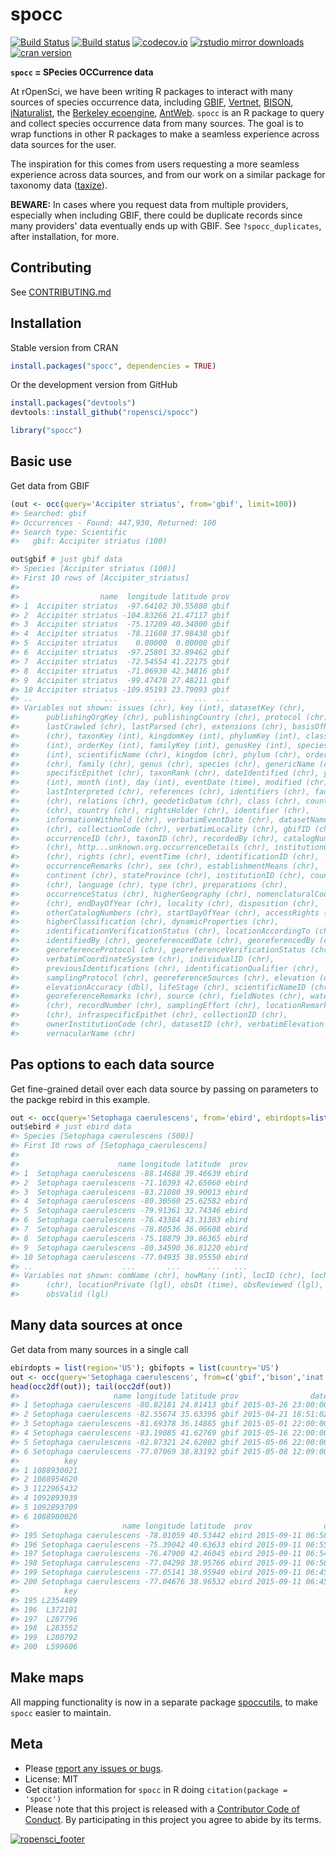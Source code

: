 spocc
========



[![Build Status](https://api.travis-ci.org/ropensci/spocc.png)](https://travis-ci.org/ropensci/spocc)
[![Build status](https://ci.appveyor.com/api/projects/status/lrscgpxs0n925t83?svg=true)](https://ci.appveyor.com/project/sckott/spocc)
[![codecov.io](https://codecov.io/github/ropensci/spocc/coverage.svg?branch=master)](https://codecov.io/github/ropensci/spocc?branch=master)
[![rstudio mirror downloads](http://cranlogs.r-pkg.org/badges/spocc?color=FAB657)](https://github.com/metacran/cranlogs.app)
[![cran version](http://www.r-pkg.org/badges/version/spocc)](http://cran.rstudio.com/web/packages/spocc)


**`spocc` = SPecies OCCurrence data**

At rOpenSci, we have been writing R packages to interact with many sources of species occurrence data, including [GBIF][gbif], [Vertnet][vertnet], [BISON][bison], [iNaturalist][inat], the [Berkeley ecoengine][ecoengine],  [AntWeb][antweb]. `spocc` is an R package to query and collect species occurrence data from many sources. The goal is to wrap functions in other R packages to make a seamless experience across data sources for the user.

The inspiration for this comes from users requesting a more seamless experience across data sources, and from our work on a similar package for taxonomy data ([taxize][taxize]).

__BEWARE:__ In cases where you request data from multiple providers, especially when including GBIF, there could be duplicate records since many providers' data eventually ends up with GBIF. See `?spocc_duplicates`, after installation, for more.

## Contributing

See [CONTRIBUTING.md](CONTRIBUTING.md)

## Installation

Stable version from CRAN


```r
install.packages("spocc", dependencies = TRUE)
```

Or the development version from GitHub


```r
install.packages("devtools")
devtools::install_github("ropensci/spocc")
```


```r
library("spocc")
```

## Basic use

Get data from GBIF


```r
(out <- occ(query='Accipiter striatus', from='gbif', limit=100))
#> Searched: gbif
#> Occurrences - Found: 447,930, Returned: 100
#> Search type: Scientific
#>   gbif: Accipiter striatus (100)
```


```r
out$gbif # just gbif data
#> Species [Accipiter striatus (100)] 
#> First 10 rows of [Accipiter_striatus]
#> 
#>                  name  longitude latitude prov
#> 1  Accipiter striatus  -97.64102 30.55880 gbif
#> 2  Accipiter striatus -104.83266 21.47117 gbif
#> 3  Accipiter striatus  -75.17209 40.34000 gbif
#> 4  Accipiter striatus  -78.11608 37.98438 gbif
#> 5  Accipiter striatus    0.00000  0.00000 gbif
#> 6  Accipiter striatus  -97.25801 32.89462 gbif
#> 7  Accipiter striatus  -72.54554 41.22175 gbif
#> 8  Accipiter striatus  -71.06930 42.34816 gbif
#> 9  Accipiter striatus  -99.47478 27.48211 gbif
#> 10 Accipiter striatus -109.95193 23.79093 gbif
#> ..                ...        ...      ...  ...
#> Variables not shown: issues (chr), key (int), datasetKey (chr),
#>      publishingOrgKey (chr), publishingCountry (chr), protocol (chr),
#>      lastCrawled (chr), lastParsed (chr), extensions (chr), basisOfRecord
#>      (chr), taxonKey (int), kingdomKey (int), phylumKey (int), classKey
#>      (int), orderKey (int), familyKey (int), genusKey (int), speciesKey
#>      (int), scientificName (chr), kingdom (chr), phylum (chr), order
#>      (chr), family (chr), genus (chr), species (chr), genericName (chr),
#>      specificEpithet (chr), taxonRank (chr), dateIdentified (chr), year
#>      (int), month (int), day (int), eventDate (time), modified (chr),
#>      lastInterpreted (chr), references (chr), identifiers (chr), facts
#>      (chr), relations (chr), geodeticDatum (chr), class (chr), countryCode
#>      (chr), country (chr), rightsHolder (chr), identifier (chr),
#>      informationWithheld (chr), verbatimEventDate (chr), datasetName
#>      (chr), collectionCode (chr), verbatimLocality (chr), gbifID (chr),
#>      occurrenceID (chr), taxonID (chr), recordedBy (chr), catalogNumber
#>      (chr), http...unknown.org.occurrenceDetails (chr), institutionCode
#>      (chr), rights (chr), eventTime (chr), identificationID (chr),
#>      occurrenceRemarks (chr), sex (chr), establishmentMeans (chr),
#>      continent (chr), stateProvince (chr), institutionID (chr), county
#>      (chr), language (chr), type (chr), preparations (chr),
#>      occurrenceStatus (chr), higherGeography (chr), nomenclaturalCode
#>      (chr), endDayOfYear (chr), locality (chr), disposition (chr),
#>      otherCatalogNumbers (chr), startDayOfYear (chr), accessRights (chr),
#>      higherClassification (chr), dynamicProperties (chr),
#>      identificationVerificationStatus (chr), locationAccordingTo (chr),
#>      identifiedBy (chr), georeferencedDate (chr), georeferencedBy (chr),
#>      georeferenceProtocol (chr), georeferenceVerificationStatus (chr),
#>      verbatimCoordinateSystem (chr), individualID (chr),
#>      previousIdentifications (chr), identificationQualifier (chr),
#>      samplingProtocol (chr), georeferenceSources (chr), elevation (dbl),
#>      elevationAccuracy (dbl), lifeStage (chr), scientificNameID (chr),
#>      georeferenceRemarks (chr), source (chr), fieldNotes (chr), waterBody
#>      (chr), recordNumber (chr), samplingEffort (chr), locationRemarks
#>      (chr), infraspecificEpithet (chr), collectionID (chr),
#>      ownerInstitutionCode (chr), datasetID (chr), verbatimElevation (chr),
#>      vernacularName (chr)
```

## Pas options to each data source

Get fine-grained detail over each data source by passing on parameters to the packge rebird in this example.


```r
out <- occ(query='Setophaga caerulescens', from='ebird', ebirdopts=list(region='US'))
out$ebird # just ebird data
#> Species [Setophaga caerulescens (500)] 
#> First 10 rows of [Setophaga_caerulescens]
#> 
#>                      name longitude latitude  prov
#> 1  Setophaga caerulescens -88.14688 39.46639 ebird
#> 2  Setophaga caerulescens -71.16393 42.65060 ebird
#> 3  Setophaga caerulescens -83.21080 39.90013 ebird
#> 4  Setophaga caerulescens -80.30560 25.62582 ebird
#> 5  Setophaga caerulescens -79.91361 32.74346 ebird
#> 6  Setophaga caerulescens -76.43384 43.31383 ebird
#> 7  Setophaga caerulescens -78.80536 36.06608 ebird
#> 8  Setophaga caerulescens -75.18879 39.86365 ebird
#> 9  Setophaga caerulescens -80.34590 36.81220 ebird
#> 10 Setophaga caerulescens -77.04935 38.95550 ebird
#> ..                    ...       ...      ...   ...
#> Variables not shown: comName (chr), howMany (int), locID (chr), locName
#>      (chr), locationPrivate (lgl), obsDt (time), obsReviewed (lgl),
#>      obsValid (lgl)
```

## Many data sources at once

Get data from many sources in a single call


```r
ebirdopts = list(region='US'); gbifopts = list(country='US')
out <- occ(query='Setophaga caerulescens', from=c('gbif','bison','inat','ebird'), gbifopts=gbifopts, ebirdopts=ebirdopts, limit=50)
head(occ2df(out)); tail(occ2df(out))
#>                     name longitude latitude prov                date
#> 1 Setophaga caerulescens -80.82181 24.81413 gbif 2015-03-26 23:00:00
#> 2 Setophaga caerulescens -82.55674 35.63396 gbif 2015-04-21 18:51:02
#> 3 Setophaga caerulescens -81.69378 36.14885 gbif 2015-05-01 22:00:00
#> 4 Setophaga caerulescens -83.19085 41.62769 gbif 2015-05-16 22:00:00
#> 5 Setophaga caerulescens -82.87321 24.62802 gbif 2015-05-06 22:00:00
#> 6 Setophaga caerulescens -77.07069 38.83192 gbif 2015-05-08 12:09:00
#>          key
#> 1 1088930021
#> 2 1088954620
#> 3 1122965432
#> 4 1092893939
#> 5 1092893709
#> 6 1088980026
#>                       name longitude latitude  prov                date
#> 195 Setophaga caerulescens -78.01059 40.53442 ebird 2015-09-11 06:58:00
#> 196 Setophaga caerulescens -75.39042 40.63633 ebird 2015-09-11 06:55:00
#> 197 Setophaga caerulescens -76.47900 42.46045 ebird 2015-09-11 06:54:00
#> 198 Setophaga caerulescens -77.04298 38.95766 ebird 2015-09-11 06:50:00
#> 199 Setophaga caerulescens -77.05141 38.95940 ebird 2015-09-11 06:45:00
#> 200 Setophaga caerulescens -77.04676 38.96532 ebird 2015-09-11 06:45:00
#>          key
#> 195 L2354489
#> 196  L372101
#> 197  L287796
#> 198  L283552
#> 199  L280792
#> 200  L599606
```

## Make maps

All mapping functionality is now in a separate package [spoccutils](https://github.com/ropensci/spoccutils), to make `spocc` easier to maintain.

## Meta

* Please [report any issues or bugs](https://github.com/ropensci/spocc/issues).
* License: MIT
* Get citation information for `spocc` in R doing `citation(package = 'spocc')`
* Please note that this project is released with a [Contributor Code of Conduct](CONDUCT.md). By participating in this project you agree to abide by its terms.

[![ropensci_footer](http://ropensci.org/public_images/github_footer.png)](http://ropensci.org)

[gbif]: https://github.com/ropensci/rgbif
[vertnet]: https://github.com/ropensci/rvertnet
[bison]: https://github.com/ropensci/rbison
[inat]: https://github.com/ropensci/rinat
[taxize]: https://github.com/ropensci/taxize
[ecoengine]: https://github.com/ropensci/ecoengine
[antweb]: http://antweb.org/
